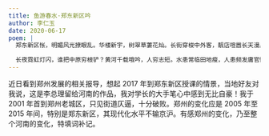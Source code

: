 ```yaml
---
title: 鱼游春水·郑东新区吟
author: 李仁玉
date: 2020-06-17
poem: |
  郑东新区怅，明媚风光撩眼乱。华楼新宇，树翠草萋花灿。长街穿梭中外客，靓店喧嚣长天漫。丝路始发，物流来返。

  长夜霓虹灯闪，谁把中原穷根铲？黄河千载哦吟，人穷志短。水患常临田地瘦，人患频发庸官懒。擒黄治腐，地旋天转！
---
```


近日看到郑州发展的相关报导，想起 2017 年到郑东新区授课的情景，当地好友对我说，这是李总理留给河南的作品，我对学长的大手笔心中感到无比自豪！我于 2001 年首到郑州老城区，只见街道仄逼，十分破败。郑州的变化应是 2005 年至 2015 年间，特别是郑东新区，其现代化水平不输京沪。有感郑州的变化，乃至整个河南的变化，特填词补记。
